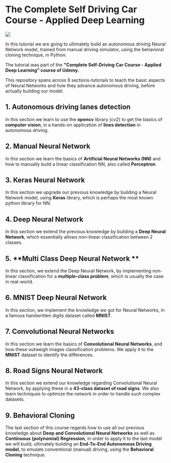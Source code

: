 # The Complete Self Driving Car Course - Applied Deep Learning

![](./docs/Test.gif)

In this tutorial we are going to ultimately build an autonomous driving Neural Network model, trained from manual driving simulator, using the behavioral cloning technique, in Python.

The tutorial was part of the  **"Complete Self-Driving Car Course - Applied Deep Learning" course of Udemy.**

This repository spans across 9 sections-tutorials to teach the basic aspects of Neural Networks and how they advance autonomous driving, before actually building our model.

## 1. **Autonomous driving lanes detection**	

In this section we learn to use the **opencv** library (cv2) to get the basics of **computer vision**, in a hands-on application of **lines detection** in autonomous driving.

## 2. **Manual Neural Network**	

In this section we learn the basics of **Artificial Neural Networks (NN)** and how to manually build a linear classification NN, also called **Perceptron**.

## 3. **Keras Neural Network**	

In this section we upgrade our previous knowledge by building a Neural Network model, using **Keras** library, which is perhaps the most known python library for NN.

## 4. **Deep Neural Network**	

In this section we extend the previous knowledge by building a **Deep Neural Network**, which essentially allows non-linear classification between 2 classes.

## 5. **Multi Class Deep Neural Network	**

In this section, we extend the Deep Neural Network, by implementing non-linear classification for a **multiple-class problem**, which is usually the case in real-world.

## 6. **MNIST Deep Neural Network**	

In this section, we implement the knowledge we got for Neural Networks, in a famous handwritten digits dataset called **MNIST**.

## 7. **Convolutional Neural Networks**	

In this section we learn the basics of **Convolutional Neural Networks**, and how these outweigh images classification problems. We apply it to the **MNIST** dataset to identify the differences.

## 8. **Road Signs Neural Network**	

In this section we extend our knowledge regarding Convolutional Neural Network, by applying these in a **43-class dataset of road signs**. We also learn techniques to optimize the network in order to handle such complex datasets.

## 9. **Behavioral Cloning**

The last section of this course regards how to use all our previous knowledge about **Deep and Convolutional Neural Networks** as well as **Continuous (polynomial) Regression**, in order to apply it to the last model we will build, ultimately building an **End-To-End Autonomous Driving model**, to emulate conventional (manual) driving, using the **Behavioral Cloning** technique.  
